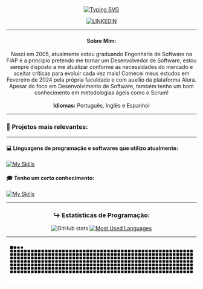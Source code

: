 <div align="center">
  <a href="https://git.io/typing-svg"><img src="https://readme-typing-svg.demolab.com?font=Cascadia+Mono&weight=600&duration=2000&pause=1000&color=D600CF&center=true&vCenter=true&width=435&lines=%3C%2F%3E+Leonardo+Rocha+Scarpitta;%3C%2F%3E+Engenharia+de+Software" alt="Typing SVG" /></a>
  
  [![LINKEDIN](https://img.shields.io/badge/linkedin-%230077B5.svg?style=for-the-badge&logo=linkedin&logoColor=white)](https://www.linkedin.com/in/leonardo-rocha-scarpitta-26a28629b/)
</div>
<hr>

<div align="center"> 
  <h4>
    <b>Sobre Mim:</b>
  </h4>
  
Nasci em 2005, atualmente estou graduando Engenharia de Software na FIAP e a princípio pretendo me tornar um Desenvolvedor de Software, estou sempre disposto a me atualizar conforme as necessidades do mercado e aceitar críticas para evoluir cada vez mais! Comecei meus estudos em Fevereiro de 2024 pela própria faculdade e com auxílio da plataforma Alura. Apesar do foco em Desenvolvimento de Software, também tenho um bom conhecimento em metodologias ágeis como o Scrum! <br><br>
<b>Idiomas:</b> Português, Inglês e Espanhol
</div>

<hr>

<h3>
  <b>📄 Projetos mais relevantes:</b>
</h3>
<hr>
<h4> 
  💻 <b>Linguagens de programação e softwares que utilizo atualmente</b>: 
</h4>

[![My Skills](https://skillicons.dev/icons?i=java,spring,linux,azure,docker,github,postman,mysql,postgres&theme=light)](https://skillicons.dev)

<h4> 
  🎓 <b>Tenho um certo conhecimento</b>:
</h4>

[![My Skills](https://skillicons.dev/icons?i=arduino,cpp,html,css,js,tailwindcss,react,vite,flask,py,nextjs&theme=light)](https://skillicons.dev)

<hr>
<div align="center">

  ### ↪ Estatísticas de Programação:
  
  ![GitHub stats](https://github-readme-stats-git-masterrstaa-rickstaa.vercel.app/api?username=leonardorscarpitta&hide_title=true&show_icons=true&include_all_commits=false&count_private=true&line_height=25&hide=issues&bg_color=000&title_color=FF00F6&text_color=FFF&border_radius=3&border_color=36123c&icon_color=FF00F6&theme=jolly)
  [![Most Used Languages](https://github-readme-stats-git-masterrstaa-rickstaa.vercel.app/api/top-langs/?username=leonardorscarpitta&line_height=10&card_width=290&layout=compact&hide_title=false&count_private=true&langs_count=4&show_icons=true&title_color=FF00F6&hide=html,css&bg_color=000&text_color=8B8B8B&border_radius=3&border_color=561760&count_private=true)](https://github.com/leonardorscarpitta/github-readme-stats)

</div>

<hr>
  
<picture>
  <source media="(prefers-color-scheme: dark)" srcset="https://raw.githubusercontent.com/leonardorscarpitta/leonardorscarpitta/output/github-contribution-grid-snake-dark.svg">
  <source media="(prefers-color-scheme: light)" srcset="https://raw.githubusercontent.com/leonardorscarpitta/leonardorscarpitta/output/github-contribution-grid-snake.svg">
  <img alt="github contribution grid snake animation" src="https://raw.githubusercontent.com/leonardorscarpitta/leonardorscarpitta/output/github-contribution-grid-snake.svg">
</picture>
